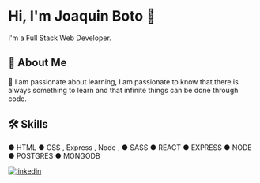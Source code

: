 # Hi, I'm Joaquin Boto 👋
I'm a Full Stack Web Developer.


## 🚀 About Me

🧠 I am passionate about learning, I am passionate to know that there is always something to learn and that infinite things can be done through code.

## 🛠 Skills
● HTML
● CSS , Express , Node , 
● SASS
● REACT
● EXPRESS
● NODE
● POSTGRES
● MONGODB



[![linkedin](https://img.shields.io/badge/linkedin-0A66C2?style=for-the-badge&logo=linkedin&logoColor=white)](https://www.linkedin.com/in/joaquinboto)
